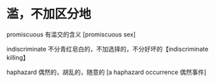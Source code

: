 # 滥，不加区分地

promiscuous 有滥交的含义 [promiscuous sex]

indiscriminate 不分青红皂白的，不加选择的，不分好坏的【indiscriminate killing】

haphazard 偶然的，胡乱的，随意的 [a haphazard occurrence 偶然事件]

